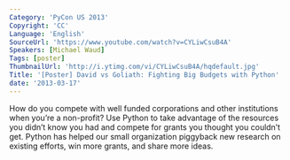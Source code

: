 ```yaml
---
Category: 'PyCon US 2013'
Copyright: 'CC'
Language: 'English'
SourceUrl: 'https://www.youtube.com/watch?v=CYLiwCsuB4A'
Speakers: [Michael Waud]
Tags: [poster]
ThumbnailUrl: 'http://i.ytimg.com/vi/CYLiwCsuB4A/hqdefault.jpg'
Title: '[Poster] David vs Goliath: Fighting Big Budgets with Python'
date: '2013-03-17'
---
```

How do you compete with well funded corporations and other institutions when you’re a non-profit? Use Python to take advantage of the resources you didn’t know you had and compete for grants you thought you couldn’t get. Python has helped our small organization piggyback new research on existing efforts, win more grants, and share more ideas.
